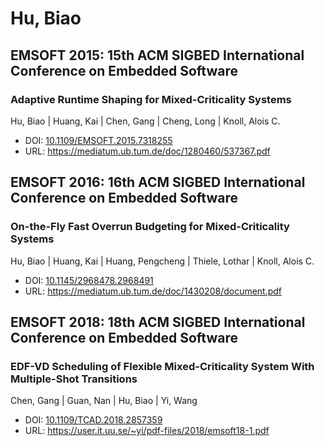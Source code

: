# Hu, Biao

## EMSOFT 2015: 15th ACM SIGBED International Conference on Embedded Software

### Adaptive Runtime Shaping for Mixed-Criticality Systems
Hu, Biao | Huang, Kai | Chen, Gang | Cheng, Long | Knoll, Alois C.
* DOI: [10.1109/EMSOFT.2015.7318255](https://doi.org/10.1109/EMSOFT.2015.7318255)
* URL: <https://mediatum.ub.tum.de/doc/1280460/537367.pdf>

## EMSOFT 2016: 16th ACM SIGBED International Conference on Embedded Software

### On-the-Fly Fast Overrun Budgeting for Mixed-Criticality Systems
Hu, Biao | Huang, Kai | Huang, Pengcheng | Thiele, Lothar | Knoll, Alois C.
* DOI: [10.1145/2968478.2968491](https://doi.org/10.1145/2968478.2968491)
* URL: <https://mediatum.ub.tum.de/doc/1430208/document.pdf>

## EMSOFT 2018: 18th ACM SIGBED International Conference on Embedded Software

### EDF-VD Scheduling of Flexible Mixed-Criticality System With Multiple-Shot Transitions
Chen, Gang | Guan, Nan | Hu, Biao | Yi, Wang
* DOI: [10.1109/TCAD.2018.2857359](https://doi.org/10.1109/TCAD.2018.2857359)
* URL: <https://user.it.uu.se/~yi/pdf-files/2018/emsoft18-1.pdf>

